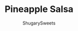 ---
layout: ../../layouts/MarkdownPostLayout.astro
title: Pineapple Salsa
author: ShugarySweets
pubDate: 2020-01-20
description: "Tropical Pineapple Salsa is a spicy, sweet, colorful snack idea! So versatile, you can enjoy with tortilla chips or spoon it over your favorite grilled chicken or fish!"
image_url: https://www.shugarysweets.com/wp-content/uploads/2016/07/pineapple-salsa-4.jpg
tags: ["Appetizers","Mexican"]
calories: 26
protein: 1
carbohydrates: 7
fats: 0
fiber: 1
ingredients: ["1 fresh pineapple (diced)- about 2 1/2 cups","1 small red onion, diced","1/2 green pepper, seeded and diced","2 jalapenos, seeded and diced fine","3/4 teaspoon kosher salt","2 Tablespoons cilantro, snipped","2 roma tomatoes, diced","1 lime, juiced","5 cranks fresh black pepper"]
serves: 12
time: "30 minutes"
prepTime: "30 minutes"
instructions: ["Cut a fresh pineapple in half lengthwise. Scoop out the pineapple filling, discarding the hard and bitter center portion. Save the hollowed out pineapple to use as a serving bowl for your fresh pineapple salsa.","To the fresh diced pineapple, add finely diced red onion, green pepper, jalapenos, and roma tomatoes. Be sure to chop everything small so you can scoop this salsa on a chip.","Add salt, pepper, lime juice, and cilantro. Mix everything and refrigerate in a covered bowl until ready to serve. ","To serve, spoon fresh salsa into the saved pineapple \"bowl.\" Refill as needed and enjoy with tortilla chips!"]
nutrition: ["26 calories","7 grams carbohydrates","0 milligrams cholesterol","0 grams fat","1 grams fiber","1 grams protein","0 grams saturated fat","80 milligrams sodium","4 grams sugar","0 grams trans fat","0 grams unsaturated fat"]
---